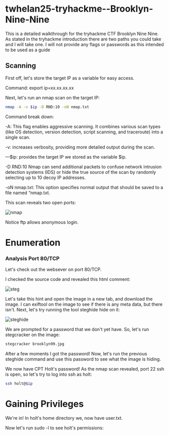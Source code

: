 # twhelan25-tryhackme--Brooklyn-Nine-Nine
This is a detailed walkthrough for the tryhackme CTF Brooklyn Nine Nine. As stated in the tryhackme introduction there are two paths you could take and I will take one. I will not provide any flags or passwords as this intended to be used as a guide

## Scanning

First off, let's store the target IP as a variable for easy access.

Command: export ip=xx.xx.xx.xx

Next, let's run an nmap scan on the target IP:
```bash
nmap -A -v $ip -D RND:10 -oN nmap.txt
```

Command break down:

-A: This flag enables aggressive scanning. It combines various scan types (like OS detection, version detection, script scanning, and traceroute) into a single scan.

-v: increases verbosity, providing more detailed output during the scan.

—$ip: provides the target IP we stored as the variable $ip.

-D RND:10 Nmap can send additional packets to confuse network intrusion detection systems (IDS) or hide the true source of the scan by randomly selecting up to 10 decoy IP addresses.

-oN nmap.txt: This option specifies normal output that should be saved to a file named “nmap.txt.

This scan reveals two open ports:

![nmap](https://github.com/user-attachments/assets/78e38f1f-999e-4f08-8523-911acde1ae92)

Notice ftp allows anonymous login.

# Enumeration

### **Analysis Port 80/TCP**

Let's check out the websever on port 80/TCP.

I checked the source code and revealed this html comment:

![steg](https://github.com/user-attachments/assets/a44d6f94-5da2-44d0-aeea-2a41c7d2c59a)

Let's take this hint and open the image in a new tab, and download the image. I can exiftool on the image to see if there is any meta data, but there isn't. Next, let's try running the tool steghide hide on it:

![steghide](https://github.com/user-attachments/assets/f888aae6-efdc-4a20-915b-13ce65827697)

We are prompted for a password that we don't yet have. So, let's run stegcracker on the image:

```bash
stegcracker brooklyn99.jpg
```
After a few moments I got the password! Now, let's run the previous steghide command and use this password to see what the image is hiding. 

We now have CPT Holt's password! As the nmap scan revealed, port 22 ssh is open, so let's try to log into ssh as holt:

```bash
ssh holt@$ip
```
# Gaining Privileges

We're in! In holt's home directory we, now have user.txt.

Now let's run sudo -l to see holt's permissions:




